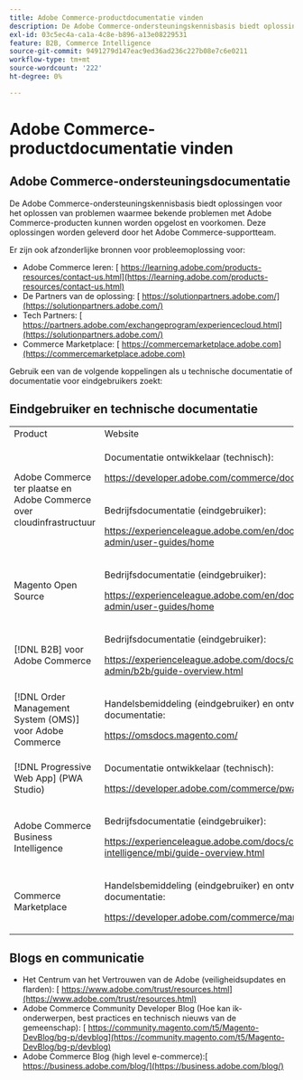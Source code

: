 ```yaml
---
title: Adobe Commerce-productdocumentatie vinden
description: De Adobe Commerce-ondersteuningskennisbasis biedt oplossingen voor het oplossen van problemen waarmee bekende problemen met Adobe Commerce-producten kunnen worden opgelost en voorkomen. Deze oplossingen worden geleverd door het Adobe Commerce-supportteam.
exl-id: 03c5ec4a-ca1a-4c8e-b896-a13e08229531
feature: B2B, Commerce Intelligence
source-git-commit: 9491279d147eac9ed36ad236c227b08e7c6e0211
workflow-type: tm+mt
source-wordcount: '222'
ht-degree: 0%

---
```


# Adobe Commerce-productdocumentatie vinden

## Adobe Commerce-ondersteuningsdocumentatie

De Adobe Commerce-ondersteuningskennisbasis biedt oplossingen voor het oplossen van problemen waarmee bekende problemen met Adobe Commerce-producten kunnen worden opgelost en voorkomen. Deze oplossingen worden geleverd door het Adobe Commerce-supportteam.

Er zijn ook afzonderlijke bronnen voor probleemoplossing voor:

* Adobe Commerce leren: [ https://learning.adobe.com/products-resources/contact-us.html](https://learning.adobe.com/products-resources/contact-us.html)
* De Partners van de oplossing: [ https://solutionpartners.adobe.com/](https://solutionpartners.adobe.com/)
* Tech Partners: [ https://partners.adobe.com/exchangeprogram/experiencecloud.html](https://solutionpartners.adobe.com/)
* Commerce Marketplace: [ https://commercemarketplace.adobe.com](https://commercemarketplace.adobe.com)

Gebruik een van de volgende koppelingen als u technische documentatie of documentatie voor eindgebruikers zoekt:

## Eindgebruiker en technische documentatie

<table>
<tbody>
<tr>
<td>Product</td>
<td>Website</td>
</tr>
<tr>
<td rowspan="2">Adobe Commerce ter plaatse en
Adobe Commerce over cloudinfrastructuur</td>
<td>
<p>Documentatie ontwikkelaar (technisch):</p>
<p><a href="https://developer.adobe.com/commerce/docs/">https://developer.adobe.com/commerce/docs/</a></p>
</td>
</tr>
<tr>
<td>
<p>Bedrijfsdocumentatie (eindgebruiker):</p>
<p><a href="https://experienceleague.adobe.com/en/docs/commerce-admin/user-guides/home">https://experienceleague.adobe.com/en/docs/commerce-admin/user-guides/home</a></p>
</td>
</tr>
<tr>
<td>
<p>Magento Open Source</p>
<p> </p>
</td>
<td>
<p>Bedrijfsdocumentatie (eindgebruiker):</p>
<p><a href="https://experienceleague.adobe.com/en/docs/commerce-admin/user-guides/home">https://experienceleague.adobe.com/en/docs/commerce-admin/user-guides/home</a></p>
</td>
</tr>
<tr>
<td>
<p>[!DNL B2B] voor Adobe Commerce</p>
<p> </p>
</td>
<td>
<p>Bedrijfsdocumentatie (eindgebruiker):</p>
<p><a href="https://experienceleague.adobe.com/docs/commerce-admin/b2b/guide-overview.html">https://experienceleague.adobe.com/docs/commerce-admin/b2b/guide-overview.html</a></p>
</td>
</tr>
<tr>
<td>[!DNL Order Management System (OMS)] voor Adobe Commerce</td>
<td>
<p>Handelsbemiddeling (eindgebruiker) en ontwikkelaars (technische) documentatie:</p>
<p><a href="https://omsdocs.magento.com/">https://omsdocs.magento.com/</a></p>
</td>
</tr>
<tr>
<td>[!DNL Progressive Web App] (PWA Studio)</td>
<td>
<p>Documentatie ontwikkelaar (technisch):</p>
<p><a href="https://developer.adobe.com/commerce/pwa-studio/">https://developer.adobe.com/commerce/pwa-studio/</a></p>
</td>
</tr>
<tr>
<td>Adobe Commerce Business Intelligence</td>
<td>
<p>Bedrijfsdocumentatie (eindgebruiker):</p>
<p><a href="https://experienceleague.adobe.com/docs/commerce-business-intelligence/mbi/guide-overview.html">https://experienceleague.adobe.com/docs/commerce-business-intelligence/mbi/guide-overview.html</a></p>
</td>
</tr>
<tr>
<td>Commerce Marketplace</td>
<td>
<p>Handelsbemiddeling (eindgebruiker) en ontwikkelaars (technische) documentatie:</p>
<p><a href="https://developer.adobe.com/commerce/marketplace/guides/sellers/">https://developer.adobe.com/commerce/marketplace/guides/sellers/</a></p>
</td>
</tr>
</tbody>
</table>


## Blogs en communicatie

* Het Centrum van het Vertrouwen van de Adobe (veiligheidsupdates en flarden): [ https://www.adobe.com/trust/resources.html](https://www.adobe.com/trust/resources.html)
* Adobe Commerce Community Developer Blog (Hoe kan ik-onderwerpen, best practices en technisch nieuws van de gemeenschap): [ https://community.magento.com/t5/Magento-DevBlog/bg-p/devblog](https://community.magento.com/t5/Magento-DevBlog/bg-p/devblog)
* Adobe Commerce Blog (high level e-commerce):[ https://business.adobe.com/blog/](https://business.adobe.com/blog/)
